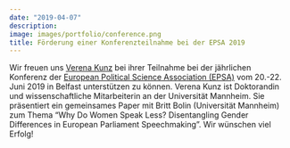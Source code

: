```yaml
---
date: "2019-04-07"
description: 
image: images/portfolio/conference.png
title: Förderung einer Konferenzteilnahme bei der EPSA 2019
---
```


Wir freuen uns [Verena Kunz](https://verenakunz.github.io/) bei ihrer Teilnahme bei der jährlichen Konferenz der [European Political Science Association (EPSA)](https://www.epsanet.org/conference-2019/) vom 20.-22. Juni 2019 in Belfast unterstützen zu können. Verena Kunz ist Doktorandin und wissenschaftliche Mitarbeiterin an der Universität Mannheim. Sie präsentiert ein gemeinsames Paper mit Britt Bolin (Universität Mannheim) zum Thema “Why Do Women Speak Less? Disentangling Gender Differences in European Parliament Speechmaking”. Wir wünschen viel Erfolg!